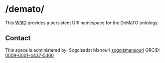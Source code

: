 # /demato/
This [W3ID](https://w3id.org) provides a persistent URI namespace for the DeMaTO ontology.

## Contact
This space is administered by: Sogolsadat Manouri [sogolsmansouri](https://github.com/sogolsmansour/) ORCID: [0009-0001-4437-5360](https://orcid.org/0009-0001-4437-5360)  